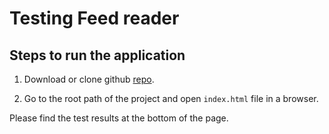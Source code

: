 # Testing Feed reader


## Steps to run the application

1. Download or clone github [repo](https://github.com/manikantalse/udacity-feedreadertest).

2. Go to the root path of the project and open `index.html` file in a browser.

Please find the test results at the bottom of the page.